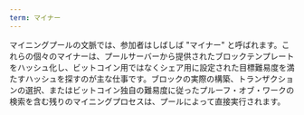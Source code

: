 ```yaml
---
term: マイナー
---
```

マイニングプールの文脈では、参加者はしばしば "マイナー" と呼ばれます。これらの個々のマイナーは、プールサーバーから提供されたブロックテンプレートをハッシュ化し、ビットコイン用ではなくシェア用に設定された目標難易度を満たすハッシュを探すのが主な仕事です。ブロックの実際の構築、トランザクションの選択、またはビットコイン独自の難易度に従ったプルーフ・オブ・ワークの検索を含む残りのマイニングプロセスは、プールによって直接実行されます。